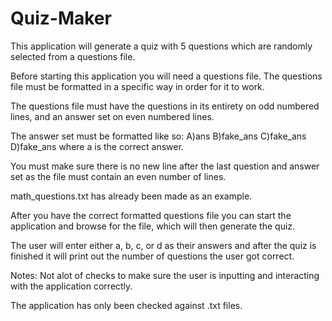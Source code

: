 # Quiz-Maker
This application will generate a quiz with 5 questions which are randomly selected from a questions file.

Before starting this application you will need a questions file. The questions file must be formatted in a specific way
in order for it to work.

The questions file must have the questions in its entirety on odd numbered lines, and an answer set on even numbered lines.

The answer set must be formatted like so: A)ans B)fake_ans C)fake_ans D)fake_ans where a is the correct answer.

You must make sure there is no new line after the last question and answer set as the file must contain an even number of lines.

math_questions.txt has already been made as an example.

After you have the correct formatted questions file you can start the application and browse for the file, which will then generate the quiz.

The user will enter either a, b, c, or d as their answers and after the quiz is finished it will print out the number of questions the user got correct.

Notes: 
Not alot of checks to make sure the user is inputting and interacting with the application correctly.

The application has only been checked against .txt files.
